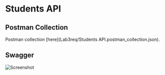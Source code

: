 # Students API
## Postman Collection

Postman collection [here](Lab3req/Students API.postman_collection.json).

## Swagger

![Screenshot](lab3req/screenshot.png)


